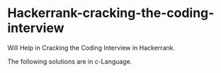 # Hackerrank-cracking-the-coding-interview
Will Help in Cracking the Coding Interview in Hackerrank.
<p>The following solutions are in c-Language.</p>

